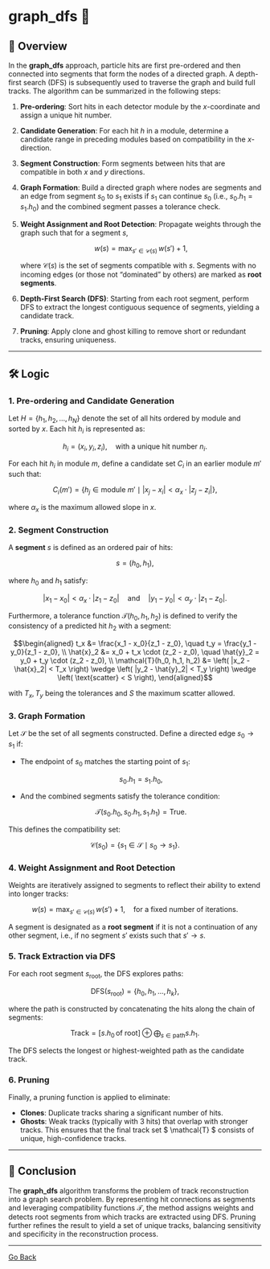 # **graph_dfs** 🚀

## 📌 Overview

In the **graph_dfs** approach, particle hits are first pre-ordered and then connected into segments that form the nodes of a directed graph. A depth-first search (DFS) is subsequently used to traverse the graph and build full tracks. The algorithm can be summarized in the following steps:

1. **Pre-ordering**: Sort hits in each detector module by the $x$-coordinate and assign a unique hit number.
2. **Candidate Generation**: For each hit $h$ in a module, determine a candidate range in preceding modules based on compatibility in the $x$-direction.
3. **Segment Construction**: Form segments between hits that are compatible in both $x$ and $y$ directions.
4. **Graph Formation**: Build a directed graph where nodes are segments and an edge from segment $s_0$ to $s_1$ exists if $s_1$ can continue $s_0$ (i.e., $s_0.h_1 = s_1.h_0$) and the combined segment passes a tolerance check.
5. **Weight Assignment and Root Detection**: Propagate weights through the graph such that for a segment $s$,

   ```math
   w(s) = \max_{s' \in \mathcal{C}(s)} \, w(s') + 1,
   ```
   where $\mathcal{C}(s)$ is the set of segments compatible with $s$. Segments with no incoming edges (or those not “dominated” by others) are marked as **root segments**.
7. **Depth-First Search (DFS)**: Starting from each root segment, perform DFS to extract the longest contiguous sequence of segments, yielding a candidate track.
8. **Pruning**: Apply clone and ghost killing to remove short or redundant tracks, ensuring uniqueness.

---

## 🛠 Logic

### 1. **Pre-ordering and Candidate Generation**

Let $H = \{h_1, h_2, \dots, h_N\}$ denote the set of all hits ordered by module and sorted by $x$. Each hit $h_i$ is represented as:
```math
h_i = (x_i, y_i, z_i), \quad \text{with a unique hit number } n_i.
```
For each hit $h_i$ in module $m$, define a candidate set $C_i$ in an earlier module $m'$ such that:
```math
C_i(m') = \{ h_j \in \text{module } m' \mid |x_j - x_i| < \alpha_x \cdot |z_j - z_i| \},
```
where $\alpha_x$ is the maximum allowed slope in $x$.

### 2. **Segment Construction**

A **segment** $s$ is defined as an ordered pair of hits:
```math
s = (h_0, h_1),
```
where $h_0$ and $h_1$ satisfy:
```math
|x_1 - x_0| < \alpha_x \cdot |z_1 - z_0| \quad \text{and} \quad |y_1 - y_0| < \alpha_y \cdot |z_1 - z_0|.
```
Furthermore, a tolerance function $\mathcal{T}(h_0, h_1, h_2)$ is defined to verify the consistency of a predicted hit $h_2$ with a segment:
```math
\begin{aligned}
t_x &= \frac{x_1 - x_0}{z_1 - z_0}, \quad t_y = \frac{y_1 - y_0}{z_1 - z_0}, \\
\hat{x}_2 &= x_0 + t_x \cdot (z_2 - z_0), \quad \hat{y}_2 = y_0 + t_y \cdot (z_2 - z_0), \\
\mathcal{T}(h_0, h_1, h_2) &= \left( |x_2 - \hat{x}_2| < T_x \right) \wedge \left( |y_2 - \hat{y}_2| < T_y \right) \wedge \left( \text{scatter} < S \right),
\end{aligned}
```
with $T_x, T_y$ being the tolerances and $S$ the maximum scatter allowed.

### 3. **Graph Formation**

Let $\mathcal{S}$ be the set of all segments constructed. Define a directed edge $s_0 \to s_1$ if:
- The endpoint of $s_0$ matches the starting point of $s_1$:
  ```math
  s_0.h_1 = s_1.h_0,
  ```
- And the combined segments satisfy the tolerance condition:
  ```math
  \mathcal{T}(s_0.h_0, s_0.h_1, s_1.h_1) = \text{True}.
  ```
This defines the compatibility set:
```math
\mathcal{C}(s_0) = \{ s_1 \in \mathcal{S} \mid s_0 \to s_1 \}.
```

### 4. **Weight Assignment and Root Detection**

Weights are iteratively assigned to segments to reflect their ability to extend into longer tracks:
```math
w(s) = \max_{s' \in \mathcal{C}(s)} \, w(s') + 1, \quad \text{for a fixed number of iterations.}
```
A segment is designated as a **root segment** if it is not a continuation of any other segment, i.e., if no segment $s'$ exists such that $s' \to s$.

### 5. **Track Extraction via DFS**

For each root segment $s_{\text{root}}$, the DFS explores paths:
```math
\text{DFS}(s_{\text{root}}) = \{ h_0, h_1, \dots, h_k \},
```
where the path is constructed by concatenating the hits along the chain of segments:
```math
\text{Track} = [s.h_0 \, \text{of root}] \oplus \bigoplus_{s \in \text{path}} s.h_1.
```
The DFS selects the longest or highest-weighted path as the candidate track.

### 6. **Pruning**

Finally, a pruning function is applied to eliminate:
- **Clones**: Duplicate tracks sharing a significant number of hits.
- **Ghosts**: Weak tracks (typically with 3 hits) that overlap with stronger tracks.
This ensures that the final track set $ \mathcal{T} $ consists of unique, high-confidence tracks.

---

## 🎯 Conclusion

The **graph_dfs** algorithm transforms the problem of track reconstruction into a graph search problem. By representing hit connections as segments and leveraging compatibility functions $\mathcal{T}$, the method assigns weights and detects root segments from which tracks are extracted using DFS. Pruning further refines the result to yield a set of unique tracks, balancing sensitivity and specificity in the reconstruction process.

---
[Go Back](../readme.md)
